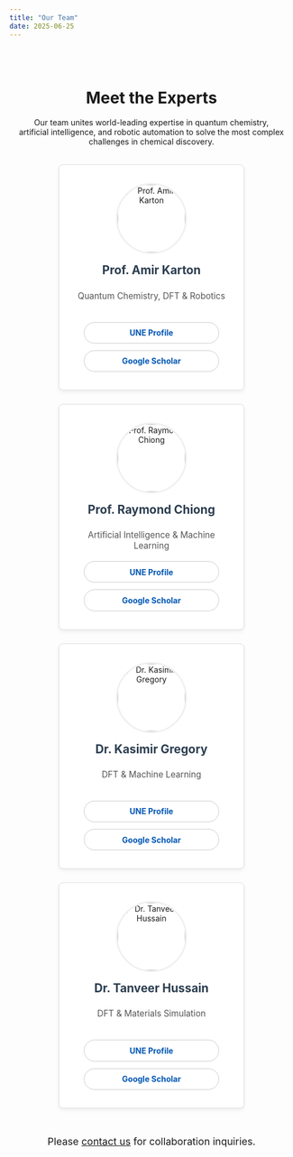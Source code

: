 ```yaml
---
title: "Our Team"
date: 2025-06-25
---
```


<style>
  .team-page-container {
    max-width: 1100px;
    margin: 2rem auto;
    padding: 1rem;
    text-align: center;
  }
  .team-cards-container {
    display: flex;
    flex-wrap: wrap;
    gap: 1.5rem;
    justify-content: center;
    margin-top: 2rem;
  }
  .team-card {
    background: #fff;
    border: 1px solid #ddd;
    border-radius: 8px;
    padding: 2rem 1.5rem;
    flex: 1 1 250px;
    max-width: 280px;
    box-shadow: 0 4px 6px rgba(0,0,0,0.05);
    text-align: center;
    transition: transform 0.2s ease-in-out, box-shadow 0.2s ease-in-out;
    display: flex;
    flex-direction: column;
    align-items: center;
  }
  .team-card:hover {
    transform: translateY(-5px);
    box-shadow: 0 8px 15px rgba(0,0,0,0.1);
  }
  .team-headshot {
    width: 120px;
    height: 120px;
    border-radius: 50%;
    object-fit: cover;
    margin-bottom: 1rem;
    border: 3px solid #f0f0f0;
  }
  .team-card h3 {
    margin-top: 0;
    margin-bottom: 0.5rem;
    font-size: 1.3rem;
    color: #2c3e50;
  }
  .team-card .expertise {
    font-size: 0.95rem;
    color: #555;
    min-height: 40px;
    margin-bottom: 1rem;
  }
  .links-container {
    margin-top: auto; /* Pushes links to the bottom of the card */
    width: 100%;
    display: flex;
    flex-direction: column;
    gap: 0.75rem;
    align-items: center;
  }
  .team-link {
    display: block;
    width: 85%;
    padding: 0.6rem 0;
    border: 1px solid #ccc;
    border-radius: 20px;
    text-decoration: none;
    color: #0056b3;
    font-weight: bold;
    transition: background-color 0.2s, color 0.2s;
  }
  .team-link:hover {
    background-color: #0056b3;
    color: #fff;
  }
  .contact-footer {
    margin-top: 3rem;
    font-size: 1.1rem;
  }
</style>

<div class="team-page-container">
  <h1>Meet the Experts</h1>
  <p>Our team unites world-leading expertise in quantum chemistry, artificial intelligence, and robotic automation to solve the most complex challenges in chemical discovery.</p>

  <div class="team-cards-container">
    <!-- Amir Karton -->
    <div class="team-card">
      <img src="/images/amir.jpg" alt="Prof. Amir Karton" class="team-headshot">
      <h3>Prof. Amir Karton</h3>
      <p class="expertise">Quantum Chemistry, DFT & Robotics</p>
      <div class="links-container">
        <a href="https://www.une.edu.au/staff-profiles/science-and-technology/amir-karton" class="team-link" target="_blank" rel="noopener noreferrer">UNE Profile</a>
        <a href="https://scholar.google.com.au/citations?user=ogleADAAAAAJ&hl=en" class="team-link" target="_blank" rel="noopener noreferrer">Google Scholar</a>
      </div>
    </div>
    <!-- Raymond Chiong -->
    <div class="team-card">
      <img src="/images/raymond.jpg" alt="Prof. Raymond Chiong" class="team-headshot">
      <h3>Prof. Raymond Chiong</h3>
      <p class="expertise">Artificial Intelligence & Machine Learning</p>
      <div class="links-container">
        <a href="https://www.une.edu.au/about-une/faculty-of-science-agriculture-business-and-law/school-of-science-and-technology/our-staff" class="team-link" target="_blank" rel="noopener noreferrer">UNE Profile</a>
        <a href="https://scholar.google.com.my/citations?hl=en&user=NWeGxvIAAAAJ" class="team-link" target="_blank" rel="noopener noreferrer">Google Scholar</a>
      </div>
    </div>
    <!-- Kasimir Gregory -->
    <div class="team-card">
      <img src="/images/kasimir.jpg" alt="Dr. Kasimir Gregory" class="team-headshot">
      <h3>Dr. Kasimir Gregory</h3>
      <p class="expertise">DFT & Machine Learning</p>
      <div class="links-container">
        <a href="https://www.une.edu.au/staff-profiles/science-and-technology/kasimir-gregory" class="team-link" target="_blank" rel="noopener noreferrer">UNE Profile</a>
        <a href="https://scholar.google.com.au/citations?user=O65PgjUAAAAJ&hl=en" class="team-link" target="_blank" rel="noopener noreferrer">Google Scholar</a>
      </div>
    </div>
    <!-- Tanveer Hussain -->
    <div class="team-card">
      <img src="/images/tanveer.jpg" alt="Dr. Tanveer Hussain" class="team-headshot">
      <h3>Dr. Tanveer Hussain</h3>
      <p class="expertise">DFT & Materials Simulation</p>
      <div class="links-container">
        <a href="https://www.une.edu.au/staff-profiles/science-and-technology/tanveer-hussain" class="team-link" target="_blank" rel="noopener noreferrer">UNE Profile</a>
        <a href="https://scholar.google.com.au/citations?user=FJ5HkoIAAAAJ&hl=en" class="team-link" target="_blank" rel="noopener noreferrer">Google Scholar</a>
      </div>
    </div>
  </div>

  <p class="contact-footer">Please <a href="/contact/">contact us</a> for collaboration inquiries.</p>
</div>
